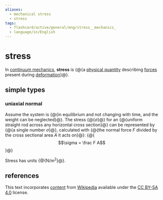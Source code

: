 ```yaml
---
aliases:
  - mechanical stress
  - stress
tags:
  - flashcard/active/general/eng/stress__mechanics_
  - language/in/English
---
```


# stress

In [continuum mechanics](continnum%20mechanics.md), __stress__ is {@{a [physical quantity](physical%20quantity.md) describing [forces](force.md) present during [deformation](deformation%20(physics).md)}@}. <!--SR:!2026-08-04,573,290-->

## simple types

### uniaxial normal

Assume the system is {@{in equilibrium and not changing with time, and the weight can be neglected}@}. The stress {@{$\sigma$}@} for an {@{uniform straight rod across any horizontal cross section}@} can be represented by {@{a single number $\sigma$}@}, calculated with {@{the normal force $F$ divided by the cross sectional area $A$ it acts on}@}: {@{$$\sigma = \frac F A$$}@} <!--SR:!2025-10-22,390,310!2025-04-20,258,330!2026-02-17,472,310!2026-12-19,721,330!2025-03-26,239,330!2026-07-13,600,330-->

Stress has units {@{N/m<sup>2</sup>}@}. <!--SR:!2025-02-27,213,310-->

## references

This text incorporates [content](https://en.wikipedia.org/wiki/stress_(mechanics)) from [Wikipedia](Wikipedia.md) available under the [CC BY-SA 4.0](https://creativecommons.org/licenses/by-sa/4.0/) license.
